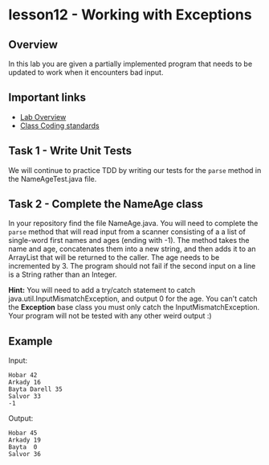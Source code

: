 # lesson12 - Working with Exceptions

## Overview

In this lab you are given a partially implemented program that needs to be updated to work when it
encounters bad input.

## Important links

- [Lab Overview]()
- [Class Coding standards](https://shanep-cs2.github.io/docs/coding-standards.html)

## Task 1 - Write Unit Tests

We will continue to practice TDD by writing our tests for the `parse` method in the NameAgeTest.java
file.

## Task 2 - Complete the NameAge class

In your repository find the file NameAge.java. You will need to complete the `parse` method that
will read input from a scanner consisting of a a list of single-word first names and ages (ending
with -1). The method takes the name and age,  concatenates them into a new string, and then adds it
to an ArrayList that will be returned to the caller. The age needs to be incremented by 3. The
program should not fail if the second input on a line is a String rather than an Integer. 

**Hint:** You will need to add a try/catch statement to catch java.util.InputMismatchException, and
output 0 for the age. You can't catch the **Exception** base class you must only catch the
InputMismatchException. Your program will not be tested with any other weird output :)

## Example

Input:

```
Hobar 42
Arkady 16
Bayta Darell 35
Salvor 33
-1
```


Output:

```
Hobar 45
Arkady 19
Bayta  0
Salvor 36
```

